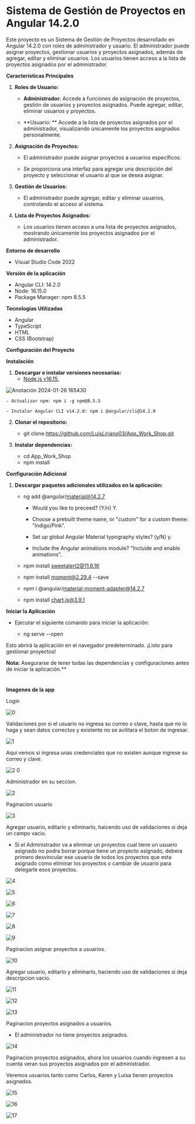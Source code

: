 # Sistema de Gestión de Proyectos en Angular 14.2.0

Este proyecto es un Sistema de Gestión de Proyectos desarrollado en Angular 14.2.0 con roles de administrador y usuario. El administrador puede asignar proyectos, gestionar usuarios y proyectos asignados, además de agregar, editar y eliminar usuarios. Los usuarios tienen acceso a la lista de proyectos asignados por el administrador.

**Características Principales**

1. **Roles de Usuario:**

	- **Administrador:** Accede a funciones de asignación de proyectos, gestión de usuarios y proyectos asignados. Puede agregar, editar, eliminar usuarios y proyectos.
	
	- **Usuario: ** Accede a la lista de proyectos asignados por el administrador, visualizando únicamente los proyectos asignados personalmente.

2. **Asignación de Proyectos:**

	- El administrador puede asignar proyectos a usuarios específicos.
	
	- Se proporciona una interfaz para agregar una descripción del proyecto y seleccionar el usuario al que se desea asignar.

3. **Gestión de Usuarios:**

	- El administrador puede agregar, editar y eliminar usuarios, controlando el acceso al sistema.

4. **Lista de Proyectos Asignados:**

	- Los usuarios tienen acceso a una lista de proyectos asignados, mostrando únicamente los proyectos asignados por el administrador.

**Entorno de desarrollo**

- Visual Studio Code 2022

**Versión de la aplicación**

- Angular CLI: 14.2.0
- Node: 16.15.0
- Package Manager: npm 8.5.5

**Tecnologías Utilizadas**

- Angular
- TypeScript
- HTML
- CSS (Bootstrap)

**Configuración del Proyecto**

**Instalación**

1. **Descargar e instalar versiones necesarias:**
	-  [Node.js v16.15.](http://https://nodejs.org/en/blog/release/v16.15.0 "Node.js v16.15.")

![Anotación 2024-01-26 165430](https://github.com/LuisLiriano03/App_Work_Shop/assets/89108238/27bfbc7c-52ff-40db-b40a-feba1343a112)


	- Actualizar npm: npm i -g npm@8.5.5
 
	- Instalar Angular CLI v14.2.0: npm i @angular/cli@14.2.0

2. **Clonar el repositorio:**
	- git clone https://github.com/LuisLiriano03/App_Work_Shop.git

3. **Instalar dependencias:**
	- cd App_Work_Shop
	- npm install

**Configuración Adicional**

1. **Descargar paquetes adicionales utilizados en la aplicación:**
	- ng add @angular/material@14.2.7
	
		- Would you like to preceed? (Y/n) Y.
		
		- Choose a prebuilt theme name, or "custom" for a custom theme: "Indigo/Pink".
		
		- Set up global Angular Material typography styles? (y/N) y.
		
		- Include the Angular animations module? "Incluide and enable animations".
		
	- npm install sweetalert2@11.6.16
	
	- npm install moment@2.29.4 --save
	
	- npm i @angular/material-moment-adapter@14.2.7
	
	- npm install chart.js@3.9.1

**Iniciar la Aplicación**

- Ejecutar el siguiente comando para iniciar la aplicación:

	- ng serve --open

Esto abrirá la aplicación en el navegador predeterminado. ¡Listo para gestionar proyectos!

**Nota:** Asegurarse de tener todas las dependencias y configuraciones antes de iniciar la aplicación.**

# 
**Imagenes de la app**

Login

![0](https://github.com/LuisLiriano03/App_Work_Shop/assets/89108238/5c7cde81-3dbe-4d11-8383-d4805db28639)

Validaciones por si el usuario no ingresa su correo o clave, hasta que no lo haga y sean datos correctos  y existente no se avilitara el boton de ingresar.


![1](https://github.com/LuisLiriano03/App_Work_Shop/assets/89108238/05cad42e-d174-49b4-9c2b-b99a09df0d05)

Aqui vemos si ingresa unas credenciales que no existen aunque ingrese su correo y clave.

![2 0](https://github.com/LuisLiriano03/App_Work_Shop/assets/89108238/298da804-c4e1-4317-9af4-ce0c256bbec6)

Administrador en su seccion. 

![2](https://github.com/LuisLiriano03/App_Work_Shop/assets/89108238/05236a9b-981b-4c7e-b60a-888adf10a3ff)

Paginacion usuario

![3](https://github.com/LuisLiriano03/App_Work_Shop/assets/89108238/7fe2fe97-9886-4aea-9979-5b31c630f017)

Agregar usuario, editarlo y eliminarlo, haicendo uso de validaciones si deja un campo vacio.
- Si el Administrador va a eliminar un proyectos cual tiene un usuario asignado no podra borrar porque tiene un proyecto asignado, debera primero desvincular ese usuario de todos los proyectos que esta asignado como eliminar los proyectos o cambiar de usuario para delegarle esos proyectos.

![4](https://github.com/LuisLiriano03/App_Work_Shop/assets/89108238/34c6bf90-9c49-4482-a260-a64713a159bf)

![5](https://github.com/LuisLiriano03/App_Work_Shop/assets/89108238/8d0d5154-c979-4b2a-9296-c1d170056a31)

![6](https://github.com/LuisLiriano03/App_Work_Shop/assets/89108238/18194117-f29a-4322-ba57-9afe2d3e4063)

![7](https://github.com/LuisLiriano03/App_Work_Shop/assets/89108238/02a9a2b2-9612-438e-8207-9c9091732251)

![8](https://github.com/LuisLiriano03/App_Work_Shop/assets/89108238/9377585e-74bc-456f-8605-c2b0f8c66eb5)

![9](https://github.com/LuisLiriano03/App_Work_Shop/assets/89108238/1abd2a81-4b40-4b1c-b2dd-31dd77acd984)

Paginacion asignar proyectos a usuarios.

![10](https://github.com/LuisLiriano03/App_Work_Shop/assets/89108238/18452009-e2e7-49e0-99d7-051cfa8ab320)

Agregar usuario, editarlo y eliminarlo, haciendo uso de validaciones si deja descripcion vacio.

![11](https://github.com/LuisLiriano03/App_Work_Shop/assets/89108238/5bbc5621-96f0-4c0f-b165-894ef282d59a)

![12](https://github.com/LuisLiriano03/App_Work_Shop/assets/89108238/76dbb0c7-a784-43ee-99f6-269e9414914c)

![13](https://github.com/LuisLiriano03/App_Work_Shop/assets/89108238/3da1ac52-e8ec-4855-9611-7ffa7c4e5f6b)

Paginacion proyectos asignados a usuarios.

- El administrador no tiene proyectos asignados.

![14](https://github.com/LuisLiriano03/App_Work_Shop/assets/89108238/57c319a8-55cb-4aa8-a008-c1f473f7cffb)

Paginacion proyectos asignados, ahora los usuarios cuando ingresen a su cuenta veran sus proyectos asignados por el administrador.

Veremos usuarios tanto como Carlos, Karen y Luisa tienen proyectos asignados. 

![15](https://github.com/LuisLiriano03/App_Work_Shop/assets/89108238/77ca1fba-ca44-475a-a006-83a8f665abb3)

![16](https://github.com/LuisLiriano03/App_Work_Shop/assets/89108238/e2e3e9f7-11b1-48aa-8074-31aa97d51c59)

![17](https://github.com/LuisLiriano03/App_Work_Shop/assets/89108238/f0157d4e-6cf4-4dc6-9052-c50e4b397442)




























